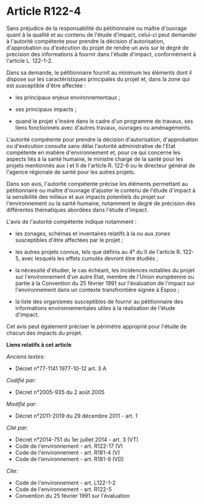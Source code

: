 # Article R122-4

Sans préjudice de la responsabilité du pétitionnaire ou maître d'ouvrage quant à la qualité et au contenu de l'étude
d'impact, celui-ci peut demander à l'autorité compétente pour prendre la décision d'autorisation, d'approbation ou
d'exécution du projet de rendre un avis sur le degré de précision des informations à fournir dans l'étude d'impact,
conformément à l'article L. 122-1-2. 

Dans sa demande, le pétitionnaire fournit au minimum les éléments dont il dispose sur les caractéristiques principales du
projet et, dans la zone qui est susceptible d'être affectée :

- les principaux enjeux environnementaux ;

- ses principaux impacts ;

- quand le projet s'insère dans le cadre d'un programme de travaux, ses liens fonctionnels avec d'autres travaux, ouvrages ou
aménagements. 

L'autorité compétente pour prendre la décision d'autorisation, d'approbation ou d'exécution consulte sans délai l'autorité
administrative de l'Etat compétente en matière d'environnement et, pour ce qui concerne les aspects liés à la santé humaine,
le ministre chargé de la santé pour les projets mentionnés aux I et II de l'article R. 122-6 ou le directeur général de
l'agence régionale de santé pour les autres projets. 

Dans son avis, l'autorité compétente précise les éléments permettant au pétitionnaire ou maître d'ouvrage d'ajuster le
contenu de l'étude d'impact à la sensibilité des milieux et aux impacts potentiels du projet sur l'environnement ou la santé
humaine, notamment le degré de précision des différentes thématiques abordées dans l'étude d'impact. 

L'avis de l'autorité compétente indique notamment :

- les zonages, schémas et inventaires relatifs à la ou aux zones susceptibles d'être affectées par le projet ;

- les autres projets connus, tels que définis au 4° du II de l'article R. 122-5, avec lesquels les effets cumulés devront
être étudiés ;

- la nécessité d'étudier, le cas échéant, les incidences notables du projet sur l'environnement d'un autre Etat, membre de
l'Union européenne ou partie à la Convention du 25 février 1991 sur l'évaluation de l'impact sur l'environnement dans un
contexte transfrontière signée à Espoo ;

- la liste des organismes susceptibles de fournir au pétitionnaire des informations environnementales utiles à la réalisation
de l'étude d'impact. 

Cet avis peut également préciser le périmètre approprié pour l'étude de chacun des impacts du projet.

**Liens relatifs à cet article**

_Anciens textes_:

  - Décret n°77-1141 1977-10-12 art. 3 A

_Codifié par_:

  - Décret n°2005-935 du 2 août 2005

_Modifié par_:

  - Décret n°2011-2019 du 29 décembre 2011 - art. 1

_Cité par_:

  - Décret n°2014-751 du 1er juillet 2014 - art. 3 (VT)
  - Code de l'environnement - art. R122-17 (V)
  - Code de l'environnement - art. R181-4 (V)
  - Code de l'environnement - art. R181-9 (VD)

_Cite_:

  - Code de l'environnement - art. L122-1-2
  - Code de l'environnement - art. R122-5
  - Convention du 25 février 1991 sur l'évaluation
